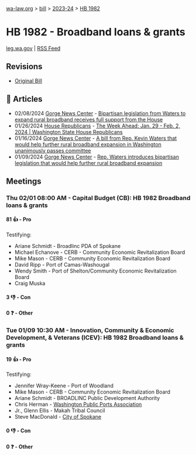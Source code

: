 [wa-law.org](/) > [bill](/bill/) > [2023-24](/bill/2023-24/) > [HB 1982](/bill/2023-24/hb/1982/)

# HB 1982 - Broadband loans & grants
[leg.wa.gov](https://app.leg.wa.gov/billsummary?BillNumber=1982&Year=2023&Initiative=false) | [RSS Feed](./rss.xml)

## Revisions
* [Original Bill](1/)

## 📰 Articles
* 02/08/2024 [Gorge News Center](/org/gorge_news_center/) - [Bipartisan legislation from Waters to expand rural broadband receives full support from the House](https://gorgenewscenter.com/2024/02/08/bipartisan-legislation-from-waters-to-expand-rural-broadband-receives-full-support-from-the-house/#:~:text=House%20Bill%201982)
* 01/26/2024 [House Republicans](/org/house_republicans/) - [The Week Ahead: Jan. 29 - Feb. 2, 2024 | Washington State House Republicans](http://houserepublicans.wa.gov/week/the-week-ahead-jan-29-feb-2-2024/#:~:text=HB%201982)
* 01/16/2024 [Gorge News Center](/org/gorge_news_center/) - [A bill from Rep. Kevin Waters that would help further rural broadband expansion in Washington unanimously passes committee](https://gorgenewscenter.com/2024/01/16/a-bill-from-rep-kevin-waters-that-would-help-further-rural-broadband-expansion-in-washington-unanimously-passes-committee/#:~:text=House%20Bill%201982)
* 01/09/2024 [Gorge News Center](/org/gorge_news_center/) - [Rep. Waters introduces bipartisan legislation that would help further rural broadband expansion](https://gorgenewscenter.com/2024/01/09/rep-waters-introduces-bipartisan-legislation-that-would-help-further-rural-broadband-expansion/#:~:text=House%20Bill%201982)

## Meetings
### Thu 02/01 08:00 AM - Capital Budget (CB): HB 1982 Broadband loans & grants
#### 81 👍 - Pro
Testifying:
* Ariane Schmidt - Broadlinc PDA of Spokane
* Michael Echanove - CERB - Community Economic Revitalization Board
* Mike Mason - CERB - Community Economic Revitalization Board
* David Ripp - Port of Camas-Washougal
* Wendy Smith - Port of Shelton/Community Economic Revitalization Board
* Craig Muska

#### 3 👎 - Con

#### 0 ❓ - Other

### Tue 01/09 10:30 AM - Innovation, Community & Economic Development, & Veterans (ICEV): HB 1982 Broadband loans & grants
#### 19 👍 - Pro
Testifying:
* Jennifer Wray-Keene - Port of Woodland
* Mike Mason - CERB - Community Economic Revitalization Board
* Ariane Schmidt - BROADLINC Public Development Authority
* Chris Herman - [Washington Public Ports Association](/org/washington_public_ports_association/)
* Jr., Glenn Ellis - Makah Tribal Council
* Steve MacDonald - [City of Spokane](/org/city_of_spokane/)

#### 0 👎 - Con

#### 0 ❓ - Other
